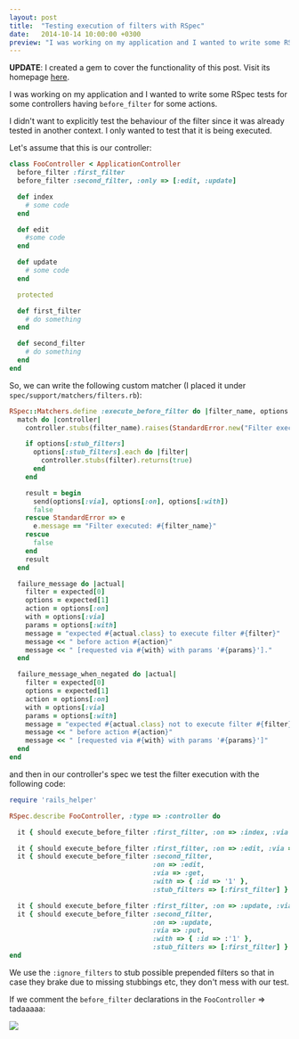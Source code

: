 ```yaml
---
layout: post
title:  "Testing execution of filters with RSpec"
date:   2014-10-14 10:00:00 +0300
preview: "I was working on my application and I wanted to write some RSpec tests for some controllers having `before_filter` for some actions...."
---
```


**UPDATE**: I created a gem to cover the functionality of this post. Visit its homepage [here](https://github.com/iridakos/rspec-matchers-controller_filters).

I was working on my application and I wanted to write some RSpec tests for some controllers having `before_filter` for some actions.

I didn't want to explicitly test the behaviour of the filter since it was already tested in another context. I only wanted to test that it is being executed.

Let's assume that this is our controller:

``` ruby
class FooController < ApplicationController
  before_filter :first_filter
  before_filter :second_filter, :only => [:edit, :update]

  def index
    # some code
  end

  def edit
    #some code
  end

  def update
    # some code
  end

  protected

  def first_filter
    # do something
  end

  def second_filter
    # do something
  end
end
```

So, we can write the following custom matcher (I placed it under `spec/support/matchers/filters.rb`):

``` ruby
RSpec::Matchers.define :execute_before_filter do |filter_name, options|
  match do |controller|
    controller.stubs(filter_name).raises(StandardError.new("Filter executed: #{filter_name}"))

    if options[:stub_filters]
      options[:stub_filters].each do |filter|
        controller.stubs(filter).returns(true)
      end
    end

    result = begin
      send(options[:via], options[:on], options[:with])
      false
    rescue StandardError => e
      e.message == "Filter executed: #{filter_name}"
    rescue
      false
    end
    result
  end

  failure_message do |actual|
    filter = expected[0]
    options = expected[1]
    action = options[:on]
    with = options[:via]
    params = options[:with]
    message = "expected #{actual.class} to execute filter #{filter}"
    message << " before action #{action}"
    message << " [requested via #{with} with params '#{params}']."
  end

  failure_message_when_negated do |actual|
    filter = expected[0]
    options = expected[1]
    action = options[:on]
    with = options[:via]
    params = options[:with]
    message = "expected #{actual.class} not to execute filter #{filter}"
    message << " before action #{action}"
    message << " [requested via #{with} with params '#{params}']"
  end
end
```

and then in our controller's spec we test the filter execution with the following code:

``` ruby
require 'rails_helper'

RSpec.describe FooController, :type => :controller do

  it { should execute_before_filter :first_filter, :on => :index, :via => :get }

  it { should execute_before_filter :first_filter, :on => :edit, :via => :get, :with => { :id => '1' } }
  it { should execute_before_filter :second_filter,
                                    :on => :edit,
                                    :via => :get,
                                    :with => { :id => '1' },
                                    :stub_filters => [:first_filter] }

  it { should execute_before_filter :first_filter, :on => :update, :via => :put, :with => { :id => '1' } }
  it { should execute_before_filter :second_filter,
                                    :on => :update,
                                    :via => :put,
                                    :with => { :id => :'1' },
                                    :stub_filters => [:first_filter] }
end
```

We use the `:ignore_filters` to stub possible prepended filters so that in case they brake due to missing stubbings etc, they don't mess with our test.

If we comment the `before_filter` declarations in the `FooController` => tadaaaaa:

![](http://1.bp.blogspot.com/-bQn2QNa2khs/VE_hB6TVtpI/AAAAAAAAA7Y/vnRKVmXyXJ0/s1600/irida.png)
